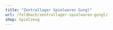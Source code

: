 ```yaml
---
title: "Zentrallager Spielwaren Gungl"
url: /feldbach/zentrallager-spielwaren-gungl/
shop: Spielzeug
---
```


